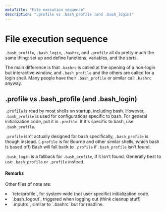 ```yaml
---
metaTitle: "File execution sequence"
description: ".profile vs .bash_profile (and .bash_login)"
---
```


# File execution sequence


`.bash_profile`, `.bash_login`, `.bashrc`, and `.profile` all do pretty much the same thing: set up and define functions, variables, and the sorts.

The main difference is that `.bashrc` is called at the opening of a non-login but interactive window, and `.bash_profile` and the others are called for a login shell.  Many people have their `.bash_profile` or similar call `.bashrc` anyway.



## .profile vs .bash_profile (and .bash_login)


`.profile` is read by most shells on startup, including bash. However, `.bash_profile` is used for configurations specific to bash.  For general initialization code, put it in `.profile`. If it's specific to bash, use `.bash_profile`.

`.profile` isn't actually designed for bash specifically, `.bash_profile` is though instead. (`.profile` is for Bourne and other similar shells, which bash is based off) Bash will fall back to `.profile` if `.bash_profile` isn't found.

`.bash_login` is a fallback for `.bash_profile`, if it isn't found. Generally best to use `.bash_profile` or `.profile` instead.



#### Remarks


Other files of note are:

<li>
`/etc/profile`, for system-wide (not user specific) initialization code.
</li>
<li>
`.bash_logout`, triggered when logging out (think cleanup stuff)
</li>
<li>
`.inputrc`, similar to `.bashrc` but for readline.
</li>

